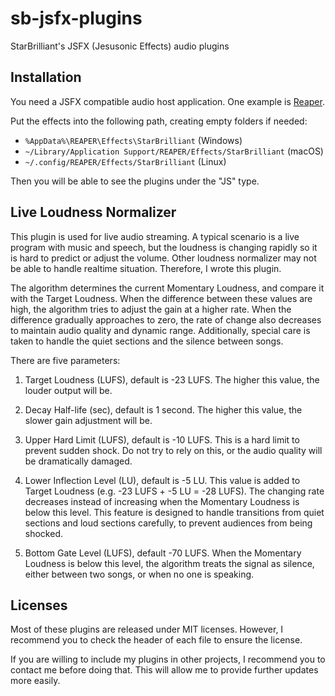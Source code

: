 # sb-jsfx-plugins
StarBrilliant's JSFX (Jesusonic Effects) audio plugins

## Installation

You need a JSFX compatible audio host application. One example is [Reaper](https://www.reaper.fm).

Put the effects into the following path, creating empty folders if needed:
- `%AppData%\REAPER\Effects\StarBrilliant` (Windows)
- `~/Library/Application Support/REAPER/Effects/StarBrilliant` (macOS)
- `~/.config/REAPER/Effects/StarBrilliant` (Linux)

Then you will be able to see the plugins under the "JS" type.

## Live Loudness Normalizer

This plugin is used for live audio streaming. A typical scenario is a live program with music and speech, but the loudness is changing rapidly so it is hard to predict or adjust the volume. Other loudness normalizer may not be able to handle realtime situation. Therefore, I wrote this plugin.

The algorithm determines the current Momentary Loudness, and compare it with the Target Loudness. When the difference between these values are high, the algorithm tries to adjust the gain at a higher rate. When the difference gradually approaches to zero, the rate of change also decreases to maintain audio quality and dynamic range. Additionally, special care is taken to handle the quiet sections and the silence between songs.

There are five parameters:

1. Target Loudness (LUFS), default is -23 LUFS.
   The higher this value, the louder output will be.

2. Decay Half-life (sec), default is 1 second.
   The higher this value, the slower gain adjustment will be.

3. Upper Hard Limit (LUFS), default is -10 LUFS.
   This is a hard limit to prevent sudden shock. Do not try to rely on this, or the audio quality will be dramatically damaged.

4. Lower Inflection Level (LU), default is -5 LU.
   This value is added to Target Loudness (e.g. -23 LUFS + -5 LU = -28 LUFS). The changing rate decreases instead of increasing when the Momentary Loudness is below this level. This feature is designed to handle transitions from quiet sections and loud sections carefully, to prevent audiences from being shocked.

5. Bottom Gate Level (LUFS), default -70 LUFS.
   When the Momentary Loudness is below this level, the algorithm treats the signal as silence, either between two songs, or when no one is speaking.

## Licenses

Most of these plugins are released under MIT licenses. However, I recommend you to check the header of each file to ensure the license.

If you are willing to include my plugins in other projects, I recommend you to contact me before doing that. This will allow me to provide further updates more easily.

